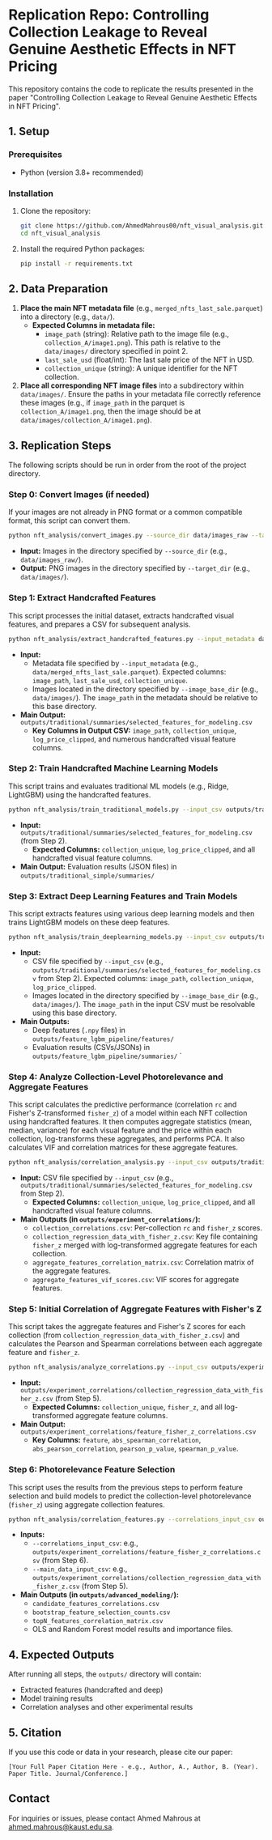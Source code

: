 # Replication Repo: Controlling Collection Leakage to Reveal Genuine Aesthetic Effects in NFT Pricing

This repository contains the code to replicate the results presented in the paper "Controlling Collection Leakage to Reveal Genuine Aesthetic Effects in NFT Pricing".

## 1. Setup

### Prerequisites
- Python (version 3.8+ recommended)

### Installation
1. Clone the repository:
   ```bash
   git clone https://github.com/AhmedMahrous00/nft_visual_analysis.git
   cd nft_visual_analysis
   ```
2. Install the required Python packages:
   ```bash
   pip install -r requirements.txt
   ```

## 2. Data Preparation

1.  **Place the main NFT metadata file** (e.g., `merged_nfts_last_sale.parquet`) into a directory (e.g., `data/`).
    -   **Expected Columns in metadata file:**
        -   `image_path` (string): Relative path to the image file (e.g., `collection_A/image1.png`). This path is relative to the `data/images/` directory specified in point 2.
        -   `last_sale_usd` (float/int): The last sale price of the NFT in USD.
        -   `collection_unique` (string): A unique identifier for the NFT collection.
2.  **Place all corresponding NFT image files** into a subdirectory within `data/images/`. Ensure the paths in your metadata file correctly reference these images (e.g., if `image_path` in the parquet is `collection_A/image1.png`, then the image should be at `data/images/collection_A/image1.png`).

## 3. Replication Steps

The following scripts should be run in order from the root of the project directory.

### Step 0: Convert Images (if needed)
If your images are not already in PNG format or a common compatible format, this script can convert them. 
```bash
python nft_analysis/convert_images.py --source_dir data/images_raw --target_dir data/images
```
-   **Input:** Images in the directory specified by `--source_dir` (e.g., `data/images_raw/`).
-   **Output:** PNG images in the directory specified by `--target_dir` (e.g., `data/images/`).


### Step 1: Extract Handcrafted Features
This script processes the initial dataset, extracts handcrafted visual features, and prepares a CSV for subsequent analysis.
```bash
python nft_analysis/extract_handcrafted_features.py --input_metadata data/merged_nfts_last_sale.parquet --image_base_dir data/images
```
-   **Input:**
    -   Metadata file specified by `--input_metadata` (e.g., `data/merged_nfts_last_sale.parquet`). Expected columns: `image_path`, `last_sale_usd`, `collection_unique`.
    -   Images located in the directory specified by `--image_base_dir` (e.g., `data/images/`). The `image_path` in the metadata should be relative to this base directory.
-   **Main Output:** `outputs/traditional/summaries/selected_features_for_modeling.csv`
    -   **Key Columns in Output CSV:** `image_path`, `collection_unique`, `log_price_clipped`, and numerous handcrafted visual feature columns.

### Step 2: Train Handcrafted Machine Learning Models
This script trains and evaluates traditional ML models (e.g., Ridge, LightGBM) using the handcrafted features.

```bash
python nft_analysis/train_traditional_models.py --input_csv outputs/traditional/summaries/selected_features_for_modeling.csv
```
-   **Input:** `outputs/traditional/summaries/selected_features_for_modeling.csv` (from Step 2).
    -   **Expected Columns:** `collection_unique`, `log_price_clipped`, and all handcrafted visual feature columns.
-   **Main Output:** Evaluation results (JSON files) in `outputs/traditional_simple/summaries/`

### Step 3: Extract Deep Learning Features and Train Models
This script extracts features using various deep learning models and then trains LightGBM models on these deep features.

```bash
python nft_analysis/train_deeplearning_models.py --input_csv outputs/traditional/summaries/selected_features_for_modeling.csv --image_base_dir data/images
```
-   **Input:**
    -   CSV file specified by `--input_csv` (e.g., `outputs/traditional/summaries/selected_features_for_modeling.csv` from Step 2). Expected columns: `image_path`, `collection_unique`, `log_price_clipped`.
    -   Images located in the directory specified by `--image_base_dir` (e.g., `data/images/`). The `image_path` in the input CSV must be resolvable using this base directory.
-   **Main Outputs:**
    -   Deep features (`.npy` files) in `outputs/feature_lgbm_pipeline/features/`
    -   Evaluation results (CSVs/JSONs) in `outputs/feature_lgbm_pipeline/summaries/`
`

### Step 4: Analyze Collection-Level Photorelevance and Aggregate Features
This script calculates the predictive performance (correlation `rc` and Fisher's Z-transformed `fisher_z`) of a model within each NFT collection using handcrafted features. It then computes aggregate statistics (mean, median, variance) for each visual feature and the price within each collection, log-transforms these aggregates, and performs PCA. It also calculates VIF and correlation matrices for these aggregate features.

```bash
python nft_analysis/correlation_analysis.py --input_csv outputs/traditional/summaries/selected_features_for_modeling.csv
```
-   **Input:** CSV file specified by `--input_csv` (e.g., `outputs/traditional/summaries/selected_features_for_modeling.csv` from Step 2).
    -   **Expected Columns:** `collection_unique`, `log_price_clipped`, and all handcrafted visual feature columns.
-   **Main Outputs (in `outputs/experiment_correlations/`):**
    -   `collection_correlations.csv`: Per-collection `rc` and `fisher_z` scores.
    -   `collection_regression_data_with_fisher_z.csv`: Key file containing `fisher_z` merged with log-transformed aggregate features for each collection.
    -   `aggregate_features_correlation_matrix.csv`: Correlation matrix of the aggregate features.
    -   `aggregate_features_vif_scores.csv`: VIF scores for aggregate features.

### Step 5: Initial Correlation of Aggregate Features with Fisher's Z

This script takes the aggregate features and Fisher's Z scores for each collection (from `collection_regression_data_with_fisher_z.csv`) and calculates the Pearson and Spearman correlations between each aggregate feature and `fisher_z`.

```bash
python nft_analysis/analyze_correlations.py --input_csv outputs/experiment_correlations/collection_regression_data_with_fisher_z.csv
```
-   **Input:** `outputs/experiment_correlations/collection_regression_data_with_fisher_z.csv` (from Step 5).
    -   **Expected Columns:** `collection_unique`, `fisher_z`, and all log-transformed aggregate feature columns.
-   **Main Output:** `outputs/experiment_correlations/feature_fisher_z_correlations.csv`
    -   **Key Columns:** `feature`, `abs_spearman_correlation`, `abs_pearson_correlation`, `pearson_p_value`, `spearman_p_value`.


### Step 6: Photorelevance Feature Selection
This script uses the results from the previous steps to perform feature selection and build models to predict the collection-level photorelevance (`fisher_z`) using aggregate collection features.

```bash
python nft_analysis/correlation_features.py --correlations_input_csv outputs/experiment_correlations/feature_fisher_z_correlations.csv --main_data_input_csv outputs/experiment_correlations/collection_regression_data_with_fisher_z.csv
```
-   **Inputs:**
    -   `--correlations_input_csv`: e.g., `outputs/experiment_correlations/feature_fisher_z_correlations.csv` (from Step 6).
    -   `--main_data_input_csv`: e.g., `outputs/experiment_correlations/collection_regression_data_with_fisher_z.csv` (from Step 5).
-   **Main Outputs (in `outputs/advanced_modeling/`):**
    -   `candidate_features_correlations.csv`
    -   `bootstrap_feature_selection_counts.csv`
    -   `topN_features_correlation_matrix.csv`
    -   OLS and Random Forest model results and importance files.
    
## 4. Expected Outputs
After running all steps, the `outputs/` directory will contain:
-   Extracted features (handcrafted and deep)
-   Model training results
-   Correlation analyses and other experimental results


## 5. Citation
If you use this code or data in your research, please cite our paper:
```
[Your Full Paper Citation Here - e.g., Author, A., Author, B. (Year). Paper Title. Journal/Conference.]
```

## Contact
For inquiries or issues, please contact Ahmed Mahrous at ahmed.mahrous@kaust.edu.sa.
